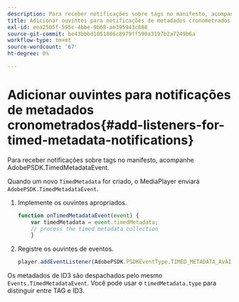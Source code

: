 ```yaml
---
description: Para receber notificações sobre tags no manifesto, acompanhe AdobePSDK.TimedMetadataEvent.
title: Adicionar ouvintes para notificações de metadados cronometrados
exl-id: eea2505f-595c-4bbe-9b68-ae395943c888
source-git-commit: be43bbbd1051886c8979ff590a3197b2a7249b6a
workflow-type: tm+mt
source-wordcount: '67'
ht-degree: 0%

---
```


# Adicionar ouvintes para notificações de metadados cronometrados{#add-listeners-for-timed-metadata-notifications}

Para receber notificações sobre tags no manifesto, acompanhe AdobePSDK.TimedMetadataEvent.

Quando um novo `TimedMetadata` for criado, o MediaPlayer enviará `AdobePSDK.TimedMetadataEvent`.

1. Implemente os ouvintes apropriados.

   ```js
   function onTimedMetadataEvent(event) { 
       var timedMetadata = event.timedMetadata; 
       // process the timed metadata collection 
       } 
   ```

1. Registre os ouvintes de eventos.

   ```js
   player.addEventListener(AdobePSDK.PSDKEventType.TIMED_METADATA_AVAILABLE, onTimedMetadataEvent);
   ```

Os metadados de ID3 são despachados pelo mesmo `Events.TimedMetadataEvent`. Você pode usar o `timedMetadata.type` para distinguir entre TAG e ID3.
